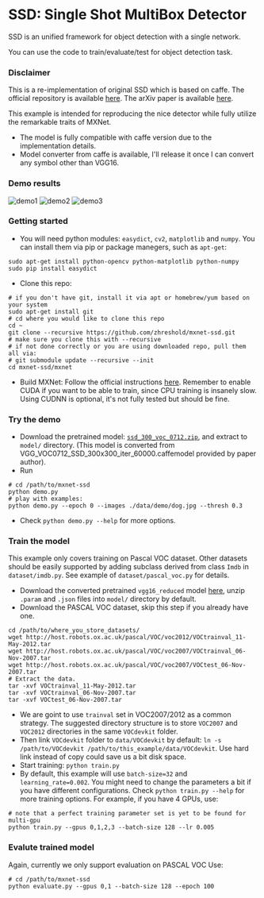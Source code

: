 # SSD: Single Shot MultiBox Detector

SSD is an unified framework for object detection with a single network.

You can use the code to train/evaluate/test for object detection task.

### Disclaimer
This is a re-implementation of original SSD which is based on caffe. The official
repository is available [here](https://github.com/weiliu89/caffe/tree/ssd).
The arXiv paper is available [here](http://arxiv.org/abs/1512.02325).

This example is intended for reproducing the nice detector while fully utilize the
remarkable traits of MXNet.
* The model is fully compatible with caffe version due to the implementation details.
* Model converter from caffe is available, I'll release it once I can convert any symbol other than VGG16.

### Demo results
![demo1](https://cloud.githubusercontent.com/assets/3307514/19171057/8e1a0cc4-8be0-11e6-9d8f-088c25353b40.png)
![demo2](https://cloud.githubusercontent.com/assets/3307514/19171063/91ec2792-8be0-11e6-983c-773bd6868fa8.png)
![demo3](https://cloud.githubusercontent.com/assets/3307514/19171086/a9346842-8be0-11e6-8011-c17716b22ad3.png)


### Getting started
* You will need python modules: `easydict`, `cv2`, `matplotlib` and `numpy`.
You can install them via pip or package manegers, such as `apt-get`:
```
sudo apt-get install python-opencv python-matplotlib python-numpy
sudo pip install easydict
```
* Clone this repo:
```
# if you don't have git, install it via apt or homebrew/yum based on your system
sudo apt-get install git
# cd where you would like to clone this repo
cd ~
git clone --recursive https://github.com/zhreshold/mxnet-ssd.git
# make sure you clone this with --recursive
# if not done correctly or you are using downloaded repo, pull them all via:
# git submodule update --recursive --init
cd mxnet-ssd/mxnet
```
* Build MXNet: Follow the official instructions
[here](http://mxnet.readthedocs.io/en/latest/how_to/build.html).
Remember to enable CUDA if you want to be able to train, since CPU training is
insanely slow. Using CUDNN is optional, it's not fully tested but should be fine.

### Try the demo
* Download the pretrained model: [`ssd_300_voc_0712.zip`](https://dl.dropboxusercontent.com/u/39265872/ssd_300_voc0712.zip), and extract to `model/` directory. (This model is converted from VGG_VOC0712_SSD_300x300_iter_60000.caffemodel provided by paper author).
* Run
```
# cd /path/to/mxnet-ssd
python demo.py
# play with examples:
python demo.py --epoch 0 --images ./data/demo/dog.jpg --thresh 0.3
```
* Check `python demo.py --help` for more options.

### Train the model
This example only covers training on Pascal VOC dataset. Other datasets should
be easily supported by adding subclass derived from class `Imdb` in `dataset/imdb.py`.
See example of `dataset/pascal_voc.py` for details.
* Download the converted pretrained `vgg16_reduced` model [here](https://dl.dropboxusercontent.com/u/39265872/vgg16_reduced.zip), unzip `.param` and `.json` files
into `model/` directory by default.
* Download the PASCAL VOC dataset, skip this step if you already have one.
```
cd /path/to/where_you_store_datasets/
wget http://host.robots.ox.ac.uk/pascal/VOC/voc2012/VOCtrainval_11-May-2012.tar
wget http://host.robots.ox.ac.uk/pascal/VOC/voc2007/VOCtrainval_06-Nov-2007.tar
wget http://host.robots.ox.ac.uk/pascal/VOC/voc2007/VOCtest_06-Nov-2007.tar
# Extract the data.
tar -xvf VOCtrainval_11-May-2012.tar
tar -xvf VOCtrainval_06-Nov-2007.tar
tar -xvf VOCtest_06-Nov-2007.tar
```
* We are goint to use `trainval` set in VOC2007/2012 as a common strategy.
The suggested directory structure is to store `VOC2007` and `VOC2012` directories
in the same `VOCdevkit` folder.
* Then link `VOCdevkit` folder to `data/VOCdevkit` by default:
`ln -s /path/to/VOCdevkit /path/to/this_example/data/VOCdevkit`.
Use hard link instead of copy could save us a bit disk space.
* Start training: `python train.py`
* By default, this example will use `batch-size=32` and `learning_rate=0.002`.
You might need to change the parameters a bit if you have different configurations.
Check `python train.py --help` for more training options. For example, if you have 4 GPUs, use:
```
# note that a perfect training parameter set is yet to be found for multi-gpu
python train.py --gpus 0,1,2,3 --batch-size 128 --lr 0.005
```

### Evalute trained model
Again, currently we only support evaluation on PASCAL VOC
Use:
```
# cd /path/to/mxnet-ssd
python evaluate.py --gpus 0,1 --batch-size 128 --epoch 100
```
